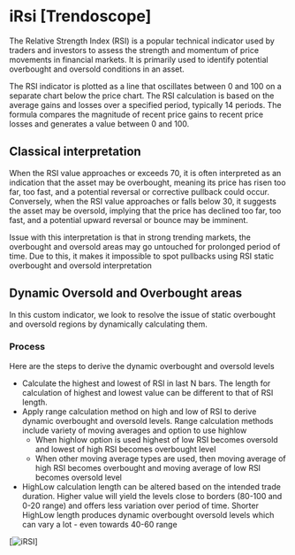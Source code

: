 # iRsi [Trendoscope]

The Relative Strength Index (RSI) is a popular technical indicator used by traders and investors to assess the strength and momentum of price movements in financial markets. It is primarily used to identify potential overbought and oversold conditions in an asset.

The RSI indicator is plotted as a line that oscillates between 0 and 100 on a separate chart below the price chart. The RSI calculation is based on the average gains and losses over a specified period, typically 14 periods. The formula compares the magnitude of recent price gains to recent price losses and generates a value between 0 and 100.

## Classical interpretation
When the RSI value approaches or exceeds 70, it is often interpreted as an indication that the asset may be overbought, meaning its price has risen too far, too fast, and a potential reversal or corrective pullback could occur. Conversely, when the RSI value approaches or falls below 30, it suggests the asset may be oversold, implying that the price has declined too far, too fast, and a potential upward reversal or bounce may be imminent.

Issue with this interpretation is that in strong trending markets, the overbought and oversold areas may go untouched for prolonged period of time. Due to this, it makes it impossible to spot pullbacks using RSI static overbought and oversold interpretation

## Dynamic Oversold and Overbought areas
In this custom indicator, we look to resolve the issue of static overbought and oversold regions by dynamically calculating them.

### Process
Here are the steps to derive the dynamic overbought and oversold levels
* Calculate the highest and lowest of RSI in last N bars. The length for calculation of highest and lowest value can be different to that of RSI length.
* Apply range calculation method on high and low of RSI to derive dynamic overbought and oversold levels. Range calculation methods include variety of moving averages and option to use highlow
    * When highlow option is used highest of low RSI becomes oversold and lowest of high RSI becomes overbought level
    * When other moving average types are used, then moving average of high RSI becomes overbought and moving average of low RSI becomes oversold level
* HighLow calculation length can be altered based on the intended trade duration. Higher value will yield the levels close to borders (80-100 and 0-20 range) and offers less variation over period of time. Shorter HighLow length produces dynamic overbought oversold levels which can vary a lot - even towards 40-60 range

[![iRSI](https://share.trendspider.com/chart/BINANCE_BTCUSDT/696114pmuxw)]
